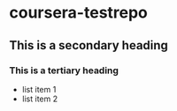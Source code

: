 # coursera-testrepo

## This is a secondary heading

### This is a tertiary heading

* list item 1
* list item 2
